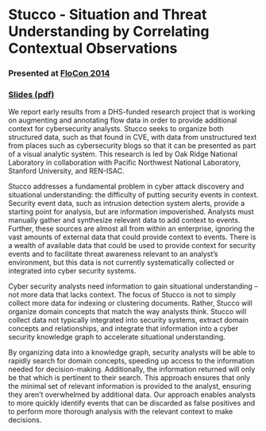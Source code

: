 # Stucco - Situation and Threat Understanding by Correlating Contextual Observations

### Presented at [FloCon 2014](https://www.cert.org/flocon/)

### [Slides (pdf)](2014-FloCon-Gerth.pdf)

We report early results from a DHS-funded research project that is working on augmenting and annotating flow data in order to provide additional context for cybersecurity analysts. Stucco seeks to organize both structured data, such as that found in CVE, with data from unstructured text from places such as cybersecurity blogs so that it can be presented as part of a visual analytic system.  This research is led by Oak Ridge National Laboratory in collaboration with Pacific Northwest National Laboratory, Stanford University, and REN-ISAC.

Stucco addresses a fundamental problem in cyber attack discovery and situational understanding: the difficulty of putting security events in context. Security event data, such as intrusion detection system alerts, provide a starting point for analysis, but are information impoverished. Analysts must manually gather and synthesize relevant data to add context to events. Further, these sources are almost all from within an enterprise, ignoring the vast amounts of external data that could provide context to events. There is a wealth of available data that could be used to provide context for security events and to facilitate threat awareness relevant to an analyst’s environment, but this data is not currently systematically collected or integrated into cyber security systems.

Cyber security analysts need information to gain situational understanding – not more data that lacks context. The focus of Stucco is not to simply collect more data for indexing or clustering documents. Rather, Stucco will organize domain concepts that match the way analysts think. Stucco will collect data not typically integrated into security systems, extract domain concepts and relationships, and integrate that information into a cyber security knowledge graph to accelerate situational understanding.

By organizing data into a knowledge graph, security analysts will be able to rapidly search for domain concepts, speeding up access to the information needed for decision-making. Additionally, the information returned will only be that which is pertinent to their search. This approach ensures that only the minimal set of relevant information is provided to the analyst, ensuring they aren’t overwhelmed by additional data. Our approach enables analysts to more quickly identify events that can be discarded as false positives and to perform more thorough analysis with the relevant context to make decisions.


